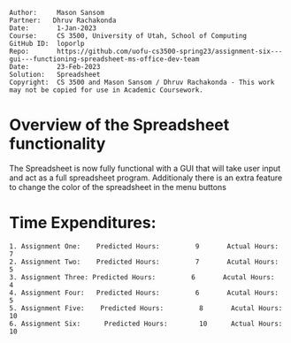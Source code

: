 ```
Author:     Mason Sansom
Partner:   Dhruv Rachakonda
Date:       1-Jan-2023
Course:     CS 3500, University of Utah, School of Computing
GitHub ID:  loporlp
Repo:       https://github.com/uofu-cs3500-spring23/assignment-six---gui---functioning-spreadsheet-ms-office-dev-team
Date:       23-Feb-2023
Solution:   Spreadsheet
Copyright:  CS 3500 and Mason Sansom / Dhruv Rachakonda - This work may not be copied for use in Academic Coursework.
```

# Overview of the Spreadsheet functionality

The Spreadsheet is now fully functional with a GUI that will take user input
and act as a full spreadsheet program. Additionaly there is an extra feature to change
the color of the spreadsheet in the menu buttons


# Time Expenditures:
    1. Assignment One:    Predicted Hours:         9       Actual Hours:   7
    2. Assignment Two:    Predicted Hours:         7       Acutal Hours:   5
    3. Assignment Three: Predicted Hours:         6       Acutal Hours:   4
    4. Assignment Four:   Predicted Hours:         6       Acutal Hours:   5
    5. Assignment Five:    Predicted Hours:         8       Acutal Hours:   10
    6. Assignment Six:      Predicted Hours:        10      Actual Hours:   10
